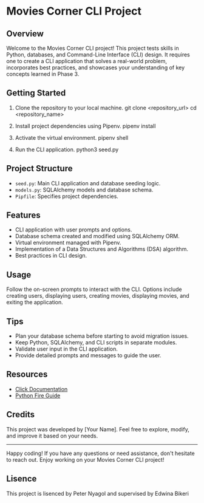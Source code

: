 # Movies Corner CLI Project

## Overview

Welcome to the Movies Corner CLI project! This project tests skills in Python, databases, and Command-Line Interface (CLI) design. It requires one to create a CLI application that solves a real-world problem, incorporates best practices, and showcases your understanding of key concepts learned in Phase 3.

## Getting Started

1. Clone the repository to your local machine.
    git clone <repository_url>
    cd <repository_name>

2. Install project dependencies using Pipenv.
    pipenv install

3. Activate the virtual environment.
    pipenv shell

4. Run the CLI application.
    python3 seed.py

## Project Structure

- `seed.py`: Main CLI application and database seeding logic.
- `models.py`: SQLAlchemy models and database schema.
- `Pipfile`: Specifies project dependencies.

## Features

- CLI application with user prompts and options.
- Database schema created and modified using SQLAlchemy ORM.
- Virtual environment managed with Pipenv.
- Implementation of a Data Structures and Algorithms (DSA) algorithm.
- Best practices in CLI design.

## Usage

Follow the on-screen prompts to interact with the CLI. Options include creating users, displaying users, creating movies, displaying movies, and exiting the application.

## Tips

- Plan your database schema before starting to avoid migration issues.
- Keep Python, SQLAlchemy, and CLI scripts in separate modules.
- Validate user input in the CLI application.
- Provide detailed prompts and messages to guide the user.

## Resources

- [Click Documentation](https://click.palletsprojects.com/)
- [Python Fire Guide](https://google.github.io/python-fire/guide/)

## Credits

This project was developed by [Your Name]. Feel free to explore, modify, and improve it based on your needs.

---

Happy coding! If you have any questions or need assistance, don't hesitate to reach out. Enjoy working on your Movies Corner CLI project!

## Lisence

This project is lisenced by Peter Nyagol and supervised by Edwina Bikeri